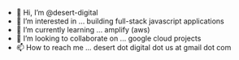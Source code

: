 - 👋 Hi, I’m @desert-digital
- 👀 I’m interested in ... building full-stack javascript applications
- 🌱 I’m currently learning ... amplify (aws)
- 💞️ I’m looking to collaborate on ... google cloud projects
- 📫 How to reach me ... desert dot digital dot us at gmail dot com

<!---
desert-digital/desert-digital is a ✨ special ✨ repository because its `README.md` (this file) appears on your GitHub profile.
You can click the Preview link to take a look at your changes.
--->
